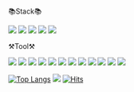 :books:Stack:books:

<img src="https://img.shields.io/badge/Java-007396?style=flat-square&logo=OpenJDK&logoColor=white"/> <img src="https://img.shields.io/badge/springboot-6DB33F?style=flat-square&logo=springboot&logoColor=white"/> <img src="https://img.shields.io/badge/springsecurity-6DB33F?style=flat-square&logo=springsecurity&logoColor=white"/> <img src="https://img.shields.io/badge/mysql-4479A1?style=flat-square&logo=mysql&logoColor=white"/> <img src="https://img.shields.io/badge/javascript-F7DF1E?style=flat-square&logo=javascript&logoColor=white"/> 

⚒Tool⚒

<img src="https://img.shields.io/badge/intellij-000000?style=flat-square&logo=intellijidea&logoColor=white"/> <img src="https://img.shields.io/badge/eclipseide-2C2255?style=flat-square&logo=eclipseide&logoColor=white"/> <img src="https://img.shields.io/badge/slack-4A154B?style=flat-square&logo=slack&logoColor=white"/> <img src="https://img.shields.io/badge/redis-DC382D?style=flat-square&logo=redis&logoColor=white"/> <img src="https://img.shields.io/badge/mariadb-003545?style=flat-square&logo=mariadb&logoColor=white"/> <img src="https://img.shields.io/badge/docker-2496ED?style=flat-square&logo=docker&logoColor=black"/> <img src="https://img.shields.io/badge/swagger-85EA2D?style=flat-square&logo=swagger&logoColor=white"/> <img src="https://img.shields.io/badge/figma-F24E1E?style=flat-square&logo=figma&logoColor=white"/> <img src="https://img.shields.io/badge/postman-FF6C37?style=flat-square&logo=postman&logoColor=white"/>
<img src="https://img.shields.io/badge/git-F05032?style=flat-square&logo=git&logoColor=white"/> <img src="https://img.shields.io/badge/github-181717?style=flat-square&logo=github&logoColor=white"/>
<img src="https://img.shields.io/badge/notion-000000?style=flat-square&logo=notion&logoColor=white"/>

[![Top Langs](https://github-readme-stats.vercel.app/api/top-langs/?username=Minami0717&layout=compact)](https://github.com/Minami0717/github-readme-stats)
<img src="https://github-readme-stats.vercel.app/api?username=Minami0717&show_icons=true">
[![Hits](https://hits.seeyoufarm.com/api/count/incr/badge.svg?url=https%3A%2F%2Fgithub.com%2FMinami0717%2Fhit-counter)](https://hits.seeyoufarm.com)
